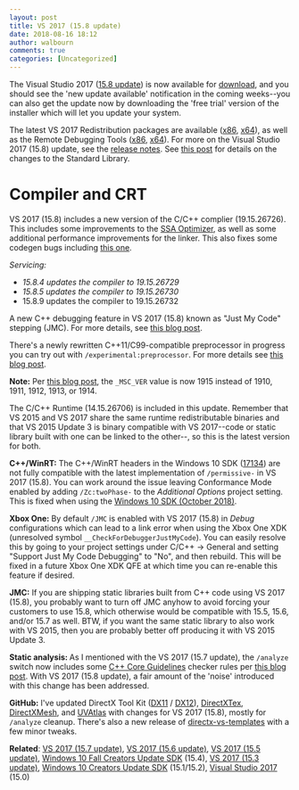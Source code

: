 ```yaml
---
layout: post
title: VS 2017 (15.8 update)
date: 2018-08-16 18:12
author: walbourn
comments: true
categories: [Uncategorized]
---
```

The Visual Studio 2017 (<a href="https://blogs.msdn.microsoft.com/visualstudio/2018/08/14/visual-studio-2017-version-15-8/">15.8 update</a>) is now available for <a href="https://www.visualstudio.com/downloads/">download</a>, and you should see the 'new update available' notification in the coming weeks--you can also get the update now by downloading the 'free trial' version of the installer which will let you update your system.

The latest VS 2017 Redistribution packages are available (<a href="https://aka.ms/vs/15/release/VC_redist.x86.exe">x86</a>, <a href="https://aka.ms/vs/15/release/VC_redist.x64.exe">x64</a>), as well as the Remote Debugging Tools (<a href="https://aka.ms/vs/15/release/RemoteTools.x86ret.enu.exe">x86</a>, <a href="https://aka.ms/vs/15/release/RemoteTools.amd64ret.enu.exe">x64</a>). For more on the Visual Studio 2017 (15.8) update, see the <a href="https://docs.microsoft.com/en-us/visualstudio/releasenotes/vs2017-relnotes">release notes</a>. See <a href="https://blogs.msdn.microsoft.com/vcblog/2018/09/18/stl-features-and-fixes-in-vs-2017-15-8/">this post</a> for details on the changes to the Standard Library.
<h1>Compiler and CRT</h1>
VS 2017 (15.8) includes a new version of the C/C++ complier (19.15.26726). This includes some improvements to the <a href="https://blogs.msdn.microsoft.com/vcblog/2017/12/03/msvc-code-optimizer-improvements-in-visual-studio-2017-versions-15-5-and-15-3/">SSA Optimizer</a>, as well as some additional performance improvements for the linker. This also fixes some codegen bugs including <a href="https://developercommunity.visualstudio.com/content/problem/138255/bad-codegen-on-x64.html">this one</a>.

<em>Servicing:</em>
<ul>
 	<li><em>15.8.4 updates the compiler to 19.15.26729</em></li>
 	<li><em>15.8.5 updates the compiler to 19.15.26730</em></li>
 	<li>15.8.9 updates the compiler to 19.15.26732</li>
</ul>
A new C++ debugging feature in VS 2017 (15.8) known as "Just My Code" stepping (JMC). For more details, see <a href="https://blogs.msdn.microsoft.com/vcblog/2018/06/29/announcing-jmc-stepping-in-visual-studio/">this blog post</a>.

There's a newly rewritten C++11/C99-compatible preprocessor in progress you can try out with <code>/experimental:preprocessor</code>. For more details see <a href="https://blogs.msdn.microsoft.com/vcblog/2018/07/06/msvc-preprocessor-progress-towards-conformance/">this blog post</a>.

<strong>Note:</strong> Per <a href="https://blogs.msdn.microsoft.com/vcblog/2016/10/05/visual-c-compiler-version/">this blog post</a>, the <code>_MSC_VER</code> value is now 1915 instead of 1910, 1911, 1912, 1913, or 1914.

The C/C++ Runtime (14.15.26706) is included in this update. Remember that VS 2015 and VS 2017 share the same runtime redistributable binaries and that VS 2015 Update 3 is binary compatible with VS 2017--code or static library built with one can be linked to the other--, so this is the latest version for both.

<strong>C++/WinRT:</strong> The C++/WinRT headers in the Windows 10 SDK (<a href="https://blogs.msdn.microsoft.com/chuckw/2018/05/02/windows-10-april-2018-update-sdk/">17134</a>) are not fully compatible with the latest implementation of <code>/permissive-</code> in VS 2017 (15.8). You can work around the issue leaving Conformance Mode enabled by adding <code>/Zc:twoPhase-</code> to the <i>Additional Options </i>project setting. This is fixed when using the <a href="https://blogs.msdn.microsoft.com/chuckw/2018/10/02/windows-10-october-2018-update/">Windows 10 SDK (October 2018)</a>.

<strong>Xbox One:</strong> By default <code>/JMC</code> is enabled with VS 2017 (15.8) in <em>Debug</em> configurations which can lead to a link error when using the Xbox One XDK (unresolved symbol <code>__CheckForDebuggerJustMyCode</code>). You can easily resolve this by going to your project settings under C/C++ -&gt; General and setting "Support Just My Code Debugging" to "No", and then rebuild. This will be fixed in a future Xbox One XDK QFE at which time you can re-enable this feature if desired.

<strong>JMC:</strong> If you are shipping static libraries built from C++ code using VS 2017 (15.8), you probably want to turn off JMC anyhow to avoid forcing your customers to use 15.8, which otherwise would be compatible with 15.5, 15.6, and/or 15.7 as well. BTW, if you want the same static library to also work with VS 2015, then you are probably better off producing it with VS 2015 Update 3.

<strong>Static analysis: </strong>As I mentioned with the VS 2017 (15.7 update), the <code>/analyze</code> switch now includes some <a href="https://github.com/isocpp/CppCoreGuidelines">C++ Core Guidelines</a> checker rules per <a href="https://blogs.msdn.microsoft.com/vcblog/2018/03/13/c-code-analysis-improvements-for-visual-studio-2017-15-7-preview-1/">this blog post</a>. With VS 2017 (15.8 update), a fair amount of the 'noise' introduced with this change has been addressed.

<strong>GitHub:</strong> I've updated DirectX Tool Kit (<a href="https://github.com/Microsoft/DirectXTK/releases">DX11</a> / <a href="https://github.com/Microsoft/DirectXTK12/releases">DX12</a>), <a href="https://github.com/Microsoft/DirectXTex/releases">DirectXTex</a>, <a href="https://github.com/Microsoft/DirectXMesh/releases">DirectXMesh</a>, and <a href="https://github.com/Microsoft/UVAtlas/releases">UVAtlas</a> with changes for VS 2017 (15.8), mostly for <code>/analyze</code> cleanup. There's also a new release of <a href="https://github.com/walbourn/directx-vs-templates/releases">directx-vs-templates</a> with a few minor tweaks.

<strong>Related</strong>: <a href="https://blogs.msdn.microsoft.com/chuckw/2018/05/07/vs-2017-15-7-update/">VS 2017 (15.7 update)</a>, <a href="https://blogs.msdn.microsoft.com/chuckw/2018/03/06/vs-2017-15-6-update/">VS 2017 (15.6 update)</a>, <a href="https://blogs.msdn.microsoft.com/chuckw/2017/12/05/vs-2017-15-5-update/">VS 2017 (15.5 update)</a>, <a href="https://blogs.msdn.microsoft.com/chuckw/2017/10/11/windows-10-fall-creators-update-sdk/">Windows 10 Fall Creators Update SDK</a> (15.4), <a href="https://blogs.msdn.microsoft.com/chuckw/2017/08/14/visual-studio-2017-15-3-update/">VS 2017 (15.3 update)</a>, <a href="https://blogs.msdn.microsoft.com/chuckw/2017/04/06/windows-10-creators-update-sdk/">Windows 10 Creators Update SDK</a> (15.1/15.2), <a href="https://blogs.msdn.microsoft.com/chuckw/2017/03/07/visual-studio-2017/">Visual Studio 2017</a> (15.0)
